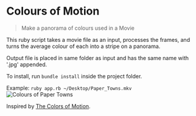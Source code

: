 # Colours of Motion

> Make a panorama of colours used in a Movie

This ruby script takes a movie file as an
input, processes the frames, and turns the
average colour of each into a stripe on a
panorama.

Output file is placed in same folder as input
and has the same name with '.jpg' appended.

To install, run `bundle install` inside the
project folder.

Example: `ruby app.rb ~/Desktop/Paper_Towns.mkv`
![Colours of Paper Towns](https://raw.githubusercontent.com/jordy-el/colours-of-motion/tree/master/example/paper_towns.jpg)

Inspired by [The Colors of Motion](http://thecolorsofmotion.com/).

